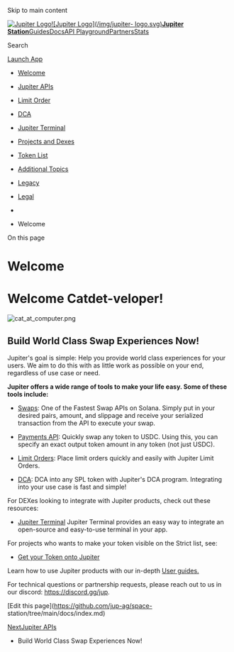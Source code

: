 Skip to main content

[![Jupiter Logo](/img/jupiter-logo.svg)![Jupiter Logo](/img/jupiter-
logo.svg)**Jupiter Station**](/)[Guides](/guides)[Docs](/docs)[API
Playground](/api-v6)[Partners](/partners)[Stats](/stats)

Search

[ Launch App  ](https://jup.ag/)

  * [Welcome](/docs/)
  * [Jupiter APIs](/docs/api)

  * [Limit Order](/docs/limit-order)

  * [DCA](/docs/dca)

  * [Jupiter Terminal](/docs/jup-terminal)

  * [Projects and Dexes](/docs/projects-and-dexes)

  * [Token List](/docs/token-list)

  * [Additional Topics](/docs/additional-topics/)

  * [Legacy](/docs/apis)

  * [Legal](/docs/legal)

  * [](/)
  * Welcome

On this page

# Welcome

# Welcome Catdet-veloper!

![cat_at_computer.png](/assets/images/cat_at_computer-e583cd36360d52ccfd9ab88bcacdf90a.png)

## Build World Class Swap Experiences Now!​

Jupiter's goal is simple: Help you provide world class experiences for your
users. We aim to do this with as little work as possible on your end,
regardless of use case or need.

**Jupiter offers a wide range of tools to make your life easy. Some of these
tools include:**

  * [Swaps](/docs/APIs/swap-api): One of the Fastest Swap APIs on Solana. Simply put in your desired pairs, amount, and slippage and receive your serialized transaction from the API to execute your swap.  

  * [Payments API](/docs/APIs/payments-api): Quickly swap any token to USDC. Using this, you can specify an exact output token amount in any token (not just USDC).  

  * [Limit Orders](/docs/limit-order/): Place limit orders quickly and easily with Jupiter Limit Orders.   

  * [DCA](/docs/dca/): DCA into any SPL token with Jupiter's DCA program. Integrating into your use case is fast and simple!

For DEXes looking to integrate with Jupiter products, check out these
resources:

  * [Jupiter Terminal](/docs/jupiter-terminal/jupiter-terminal) Jupiter Terminal provides an easy way to integrate an open-source and easy-to-use terminal in your app.

For projects who wants to make your token visible on the Strict list, see:

  * [Get your Token onto Jupiter](/docs/get-your-token-onto-jup)

Learn how to use Jupiter products with our in-depth [User guides.](/guides)

For technical questions or partnership requests, please reach out to us in our
discord: <https://discord.gg/jup>.

[Edit this page](https://github.com/jup-ag/space-
station/tree/main/docs/index.md)

[NextJupiter APIs](/docs/api)

  * Build World Class Swap Experiences Now!

